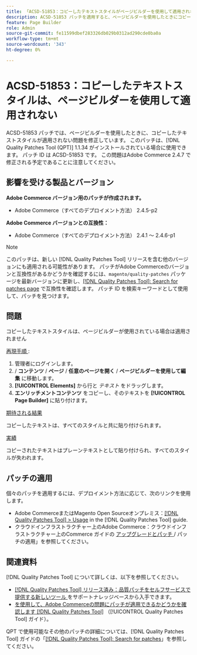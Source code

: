 ```yaml
---
title: 「ACSD-51853：コピーしたテキストスタイルがページビルダーを使用して適用されない」
description: ACSD-51853 パッチを適用すると、ページビルダーを使用したときにコピーしたテキストスタイルが適用されないAdobe Commerceの問題が修正されます。
feature: Page Builder
role: Admin
source-git-commit: fe11599dbef283326db029b0312ad290cde0ba0a
workflow-type: tm+mt
source-wordcount: '343'
ht-degree: 0%

---
```


# ACSD-51853：コピーしたテキストスタイルは、ページビルダーを使用して適用されない

ACSD-51853 パッチでは、ページビルダーを使用したときに、コピーしたテキストスタイルが適用されない問題を修正しています。 このパッチは、[!DNL Quality Patches Tool (QPT)] 1.1.34 がインストールされている場合に使用できます。 パッチ ID は ACSD-51853 です。 この問題はAdobe Commerce 2.4.7 で修正される予定であることに注意してください。

## 影響を受ける製品とバージョン

**Adobe Commerce バージョン用のパッチが作成されます。**

* Adobe Commerce（すべてのデプロイメント方法） 2.4.5-p2

**Adobe Commerce バージョンとの互換性：**

* Adobe Commerce（すべてのデプロイメント方法） 2.4.1 ～ 2.4.6-p1

>[!NOTE]
>
>このパッチは、新しい [!DNL Quality Patches Tool] リリースを含む他のバージョンにも適用される可能性があります。 パッチがAdobe Commerceのバージョンと互換性があるかどうかを確認するには、`magento/quality-patches` パッケージを最新バージョンに更新し、[[!DNL Quality Patches Tool]: Search for patches page](https://experienceleague.adobe.com/tools/commerce-quality-patches/index.html) で互換性を確認します。 パッチ ID を検索キーワードとして使用して、パッチを見つけます。

## 問題

コピーしたテキストスタイルは、ページビルダーが使用されている場合は適用されません

<u> 再現手順 </u>:

1. 管理者にログインします。
1. / **コンテンツ** / **ページ** / **任意のページを開く** / **ページビルダーを使用して編集** に移動します。
1. **[!UICONTROL Elements]** から行と *テキスト* をドラッグします。
1. **エンリッチメントコンテンツ** をコピーし、そのテキストを **[!UICONTROL Page Builder]** に貼り付けます。

<u> 期待される結果 </u>

コピーしたテキストは、すべてのスタイルと共に貼り付けられます。

<u> 実績 </u>

コピーされたテキストはプレーンテキストとして貼り付けられ、すべてのスタイルが失われます。

## パッチの適用

個々のパッチを適用するには、デプロイメント方法に応じて、次のリンクを使用します。

* Adobe CommerceまたはMagento Open Sourceオンプレミス：[[!DNL Quality Patches Tool] > Usage](/help/tools/quality-patches-tool/usage.md) in the [!DNL Quality Patches Tool] guide.
* クラウドインフラストラクチャー上のAdobe Commerce：クラウドインフラストラクチャー上のCommerce ガイドの [ アップグレードとパッチ ](https://experienceleague.adobe.com/docs/commerce-cloud-service/user-guide/develop/upgrade/apply-patches.html)/ パッチの適用」を参照してください。

## 関連資料

[!DNL Quality Patches Tool] について詳しくは、以下を参照してください。

* [[!DNL Quality Patches Tool]  リリース済み：品質パッチをセルフサービスで提供する新しいツール ](https://experienceleague.adobe.com/en/docs/commerce-knowledge-base/kb/announcements/commerce-announcements/magento-quality-patches-released-new-tool-to-self-serve-quality-patches) をサポートナレッジベースから入手できます。
* [ を使用して、Adobe Commerceの問題にパッチが適用できるかどうかを確認します  [!DNL Quality Patches Tool]](/help/tools/quality-patches-tool/patches-available-in-qpt/check-patch-for-magento-issue-with-magento-quality-patches.md) （[!UICONTROL Quality Patches Tool] ガイド）。


QPT で使用可能なその他のパッチの詳細については、[!DNL Quality Patches Tool] ガイドの「[[!DNL Quality Patches Tool]: Search for patches](https://experienceleague.adobe.com/tools/commerce-quality-patches/index.html)」を参照してください。
